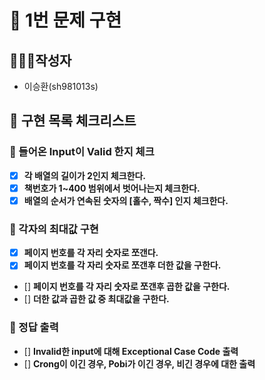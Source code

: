 # 🚀 1번 문제 구현

## 🙋🏻‍♂️작성자

- 이승환(sh981013s)

## 🧾 구현 목록 체크리스트

### 🚨 들어온 Input이 Valid 한지 체크
- [x] **각 배열의 길이가 2인지 체크한다.**
- [x] **책번호가 1~400 범위에서 벗어나는지 체크한다.**
- [x] **배열의 순서가 연속된 숫자의 [홀수, 짝수] 인지 체크한다.**

### 🚨 각자의 최대값 구현
- [x] **페이지 번호를 각 자리 숫자로 쪼갠다.**
- [x] **페이지 번호를 각 자리 숫자로 쪼갠후 더한 값을 구한다.**
- [] **페이지 번호를 각 자리 숫자로 쪼갠후 곱한 값을 구한다.**
- [] **더한 값과 곱한 값 중 최대값을 구한다.**

### 🚨 정답 출력
- [] **Invalid한 input에 대해 Exceptional Case Code 출력**
- [] **Crong이 이긴 경우, Pobi가 이긴 경우, 비긴 경우에 대한 출력**



